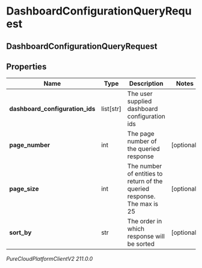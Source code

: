 # DashboardConfigurationQueryRequest

## DashboardConfigurationQueryRequest

## Properties

|Name | Type | Description | Notes|
|------------ | ------------- | ------------- | -------------|
| **dashboard_configuration_ids** | list[str] | The user supplied dashboard configuration ids | |
| **page_number** | int | The page number of the queried response | [optional] |
| **page_size** | int | The number of entities to return of the queried response. The max is 25 | [optional] |
| **sort_by** | str | The order in which response will be sorted | [optional] |



_PureCloudPlatformClientV2 211.0.0_

